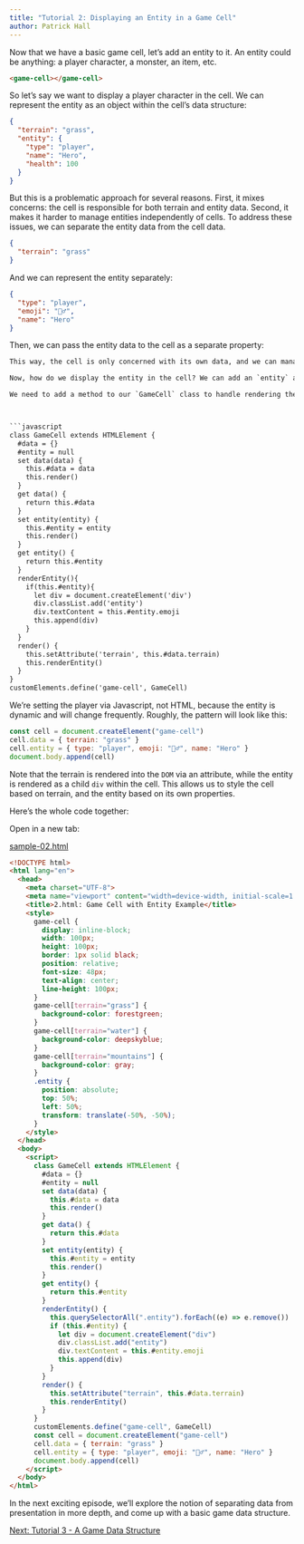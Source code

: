 ```yaml
---
title: "Tutorial 2: Displaying an Entity in a Game Cell"
author: Patrick Hall
---
```


Now that we have a basic game cell, let’s add an entity to it. An entity could
be anything: a player character, a monster, an item, etc.

```html
<game-cell></game-cell>
```

So let’s say we want to display a player character in the cell. We can represent
the entity as an object within the cell’s data structure:

```json
{
  "terrain": "grass",
  "entity": {
    "type": "player",
    "name": "Hero",
    "health": 100
  }
}
```

But this is a problematic approach for several reasons. First, it mixes
concerns: the cell is responsible for both terrain and entity data. Second, it
makes it harder to manage entities independently of cells. To address these
issues, we can separate the entity data from the cell data.

```json
{
  "terrain": "grass"
}
```

And we can represent the entity separately:

```json
{
  "type": "player",
  "emoji": "🧝‍♂️",
  "name": "Hero"
}
```

Then, we can pass the entity data to the cell as a separate property:

````html
This way, the cell is only concerned with its own data, and we can manage entities independently. 

Now, how do we display the entity in the cell? We can add an `entity` attribute to the `<game-cell>` element, and set it to the entity data.

We need to add a method to our `GameCell` class to handle rendering the entity. We can do this by checking if the `entity` attribute is set, and if so, rendering the entity within the cell.



```javascript
class GameCell extends HTMLElement {
  #data = {}
  #entity = null
  set data(data) {
    this.#data = data
    this.render()
  }
  get data() {
    return this.#data
  }
  set entity(entity) {
    this.#entity = entity
    this.render()
  }
  get entity() {
    return this.#entity
  }
  renderEntity(){
    if(this.#entity){
      let div = document.createElement('div')
      div.classList.add('entity')
      div.textContent = this.#entity.emoji
      this.append(div)
    }
  }
  render() {
    this.setAttribute('terrain', this.#data.terrain)
    this.renderEntity()
  }
}
customElements.define('game-cell', GameCell)
````

We’re setting the player via Javascript, not HTML, because the entity is dynamic
and will change frequently. Roughly, the pattern will look like this:

```javascript
const cell = document.createElement("game-cell")
cell.data = { terrain: "grass" }
cell.entity = { type: "player", emoji: "🧝‍♂️", name: "Hero" }
document.body.append(cell)
```

Note that the terrain is rendered into the `DOM` via an attribute, while the
entity is rendered as a child `div` within the cell. This allows us to style the
cell based on terrain, and the entity based on its own properties.

Here’s the whole code together:

Open in a new tab:

<a href="sample-02.html" target="_blank">sample-02.html</a>

```html
<!DOCTYPE html>
<html lang="en">
  <head>
    <meta charset="UTF-8">
    <meta name="viewport" content="width=device-width, initial-scale=1.0">
    <title>2.html: Game Cell with Entity Example</title>
    <style>
      game-cell {
        display: inline-block;
        width: 100px;
        height: 100px;
        border: 1px solid black;
        position: relative;
        font-size: 48px;
        text-align: center;
        line-height: 100px;
      }
      game-cell[terrain="grass"] {
        background-color: forestgreen;
      }
      game-cell[terrain="water"] {
        background-color: deepskyblue;
      }
      game-cell[terrain="mountains"] {
        background-color: gray;
      }
      .entity {
        position: absolute;
        top: 50%;
        left: 50%;
        transform: translate(-50%, -50%);
      }
    </style>
  </head>
  <body>
    <script>
      class GameCell extends HTMLElement {
        #data = {}
        #entity = null
        set data(data) {
          this.#data = data
          this.render()
        }
        get data() {
          return this.#data
        }
        set entity(entity) {
          this.#entity = entity
          this.render()
        }
        get entity() {
          return this.#entity
        }
        renderEntity() {
          this.querySelectorAll(".entity").forEach((e) => e.remove())
          if (this.#entity) {
            let div = document.createElement("div")
            div.classList.add("entity")
            div.textContent = this.#entity.emoji
            this.append(div)
          }
        }
        render() {
          this.setAttribute("terrain", this.#data.terrain)
          this.renderEntity()
        }
      }
      customElements.define("game-cell", GameCell)
      const cell = document.createElement("game-cell")
      cell.data = { terrain: "grass" }
      cell.entity = { type: "player", emoji: "🧝‍♂️", name: "Hero" }
      document.body.append(cell)
    </script>
  </body>
</html>
```

In the next exciting episode, we’ll explore the notion of separating data from
presentation in more depth, and come up with a basic game data structure.

<a href="3.html">Next: Tutorial 3 - A Game Data Structure</a>
